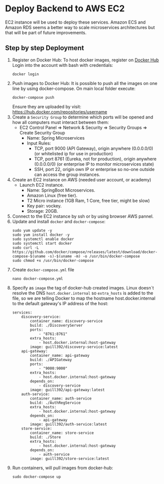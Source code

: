 # Deploy Backend to AWS EC2

EC2 instance will be used to deploy these services. Amazon ECS and Amazon RDS seems a better way to scale microservices architectures but that will be part of future improvements.

## Step by step Deployment
1. Register on Docker Hub:
    To host docker images, register on [Docker Hub](https://hub.docker.com/)
    Login into the account with bash with credentials:
    ```
    docker login
    ```
2. Push images to Docker Hub:
    It is possible to push all the images on one line by using docker-compose. On main local folder execute:
    ```
    docker-compose push
    ```
    Ensure they are uploaded by visit: https://hub.docker.com/repositories/username
3. Create a `Security Group` to determine which ports will be opened and how all computers must interact between them:
    - EC2 Control Panel => Network & Security => Security Groups => Create Security Group
        - Name: Spring Microservices
        - Input Rules:
            - TCP, port 9000 (API Gateway), origin anywhere (0.0.0.0/0) (or whitelisted ip for use in production)
            - TCP, port 8761 (Eureka, not for production), origin anywhere (0.0.0.0/0) (or enterprise IP to monitor microservices state)
            - SSH, port 22, origin own IP or enterprise so no-one outside can access the group instances.
3. Create an EC2 instance on AWS (needed user account, or academy)
    - Launch EC2 instance.
        - Name: SpringBoot Microservices.
        - Amazon Linux (free tier).
        - T2 Micro instance (1GB Ram, 1 Core, free tier, might be slow)
        - Key pair: vockey.
        - Storage: 20GB.
4. Connect to the EC2 instance by ssh or by using browser AWS pannel.
5. Update and install `docker` and `docker-compose`:
    ```
    sudo yum update -y
    sudo yum install docker -y
    sudo systemctl enable docker
    sudo systemctl start docker
    sudo curl -L https://github.com/docker/compose/releases/latest/download/docker-compose-$(uname -s)-$(uname -m) -o /usr/bin/docker-compose
    sudo chmod +x /usr/bin/docker-compose
    ```
6. Create `docker-compose.yml` file
    ```
    nano docker-compose.yml
    ```
7. Specify as `image` the tag of docker-hub created images. Linux doesn´t resolve the DNS `host.docker.internal` so `extra_hosts` is added to the file, so we are telling Docker to map the hostname host.docker.internal to the default gateway's IP address of the host:
    ``` 
    services:
        discovery-service:
            container_name: discovery-service
            build: ./DiscoveryServer
            ports:
                - "8761:8761"
            extra_hosts:
                - host.docker.internal:host-gateway
            image: guill392/discovery-service:latest
        api-gateway:
            container_name: api-gateway
            build: ./APIGateway
            ports:
                - "9000:9000"
            extra_hosts:
                - host.docker.internal:host-gateway
            depends_on:
                - discovery-service
            image: guill392/api-gateway:latest
        auth-service:
            container_name: auth-service
            build: ./AuthRegService
            extra_hosts:
                - host.docker.internal:host-gateway
            depends_on:
                - api-gateway
            image: guill392/auth-service:latest
        store-service:
            container_name: store-service
            build: ./Store
            extra_hosts:
                - host.docker.internal:host-gateway
            depends_on:
                - auth-service
            image: guill392/store-service:latest
    ```
8. Run containers, will pull images from docker-hub:
    ```
    sudo docker-compose up
    ```
